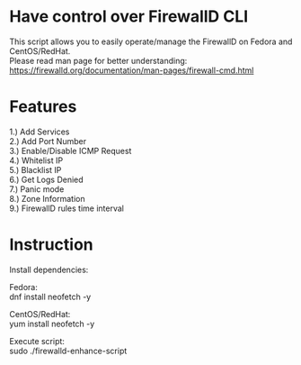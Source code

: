 # Have control over FirewallD CLI

This script allows you to easily operate/manage the FirewallD on Fedora and CentOS/RedHat.</br>
Please read man page for better understanding: https://firewalld.org/documentation/man-pages/firewall-cmd.html

# Features
1.) Add Services</br>
2.) Add Port Number</br>
3.) Enable/Disable ICMP Request</br>
4.) Whitelist IP</br>
5.) Blacklist IP</br>
6.) Get Logs Denied</br>
7.) Panic mode</br>
8.) Zone Information</br>
9.) FirewallD rules time interval

# Instruction

Install dependencies:</br>

Fedora:</br>
dnf install neofetch -y

CentOS/RedHat:</br>
yum install neofetch -y

Execute script:</br>
sudo ./firewalld-enhance-script
